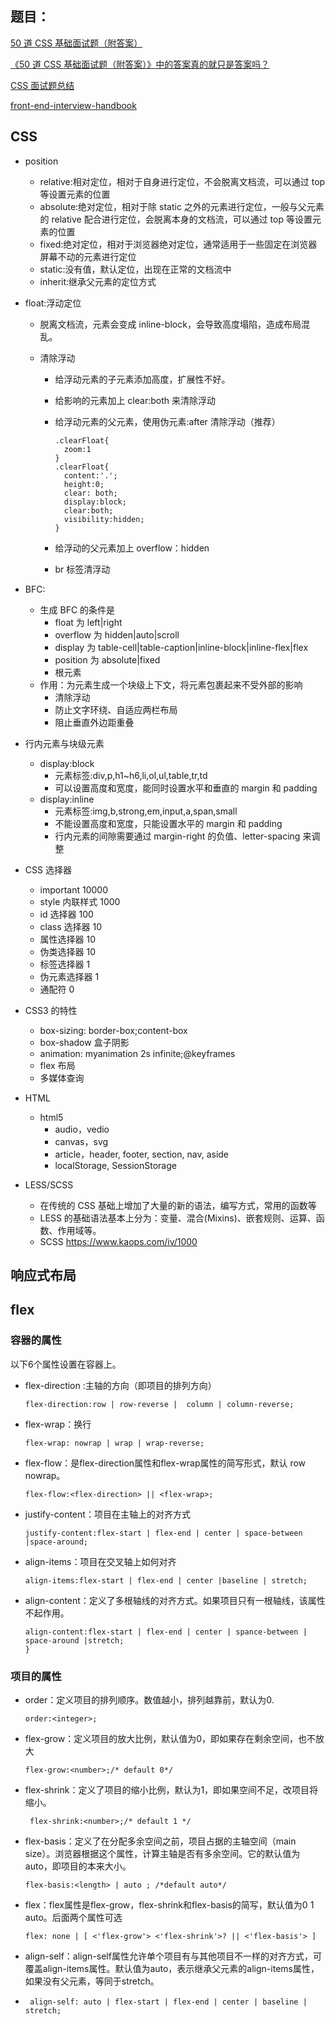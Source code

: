 ## 题目：

[50 道 CSS 基础面试题（附答案）](https://link.juejin.im/?target=https%3A%2F%2Fsegmentfault.com%2Fa%2F1190000013325778)

[《50 道 CSS 基础面试题（附答案）》中的答案真的就只是答案吗？](https://link.juejin.im/?target=https%3A%2F%2Fsegmentfault.com%2Fa%2F1190000013860482)

[CSS 面试题总结](https://link.juejin.im/?target=https%3A%2F%2Ffunteas.com%2Ftopic%2F5ada8eac230d1e5e25e45b89)

[front-end-interview-handbook](https://link.juejin.im/?target=https%3A%2F%2Fgithub.com%2Fyangshun%2Ffront-end-interview-handbook%2Fblob%2Fmaster%2FTranslations%2FChinese%2Fquestions%2Fcss-questions.md)

## CSS

- position

  - relative:相对定位，相对于自身进行定位，不会脱离文档流，可以通过 top 等设置元素的位置
  - absolute:绝对定位，相对于除 static 之外的元素进行定位，一般与父元素的 relative 配合进行定位，会脱离本身的文档流，可以通过 top 等设置元素的位置
  - fixed:绝对定位，相对于浏览器绝对定位，通常适用于一些固定在浏览器屏幕不动的元素进行定位
  - static:没有值，默认定位，出现在正常的文档流中
  - inherit:继承父元素的定位方式

- float:浮动定位

  - 脱离文档流，元素会变成 inline-block，会导致高度塌陷，造成布局混乱。

  - 清除浮动

    - 给浮动元素的子元素添加高度，扩展性不好。

    - 给影响的元素加上 clear:both 来清除浮动

    - 给浮动元素的父元素，使用伪元素:after 清除浮动（推荐）

      ```
      .clearFloat{
        zoom:1
      }
      .clearFloat{
        content:'.';
        height:0;
        clear: both;
        display:block;
        clear:both;
        visibility:hidden;
      }
      ```

    - 给浮动的父元素加上 overflow：hidden

    - br 标签清浮动

* BFC:

  - 生成 BFC 的条件是
    - float 为 left|right
    - overflow 为 hidden|auto|scroll
    - display 为 table-cell|table-caption|inline-block|inline-flex|flex
    - position 为 absolute|fixed
    - 根元素
  - 作用：为元素生成一个块级上下文，将元素包裹起来不受外部的影响
    - 清除浮动
    - 防止文字环绕、自适应两栏布局
    - 阻止垂直外边距重叠

* 行内元素与块级元素

  - display:block
    - 元素标签:div,p,h1~h6,li,ol,ul,table,tr,td
    - 可以设置高度和宽度，能同时设置水平和垂直的 margin 和 padding
  - display:inline
    - 元素标签:img,b,strong,em,input,a,span,small
    - 不能设置高度和宽度，只能设置水平的 margin 和 padding
    - 行内元素的间隙需要通过 margin-right 的负值、letter-spacing 来调整

* CSS 选择器

  - important 10000
  - style 内联样式 1000
  - id 选择器 100
  - class 选择器 10
  - 属性选择器 10
  - 伪类选择器 10
  - 标签选择器 1
  - 伪元素选择器 1
  - 通配符 0

* CSS3 的特性

  - box-sizing: border-box;content-box
  - box-shadow 盒子阴影
  - animation: myanimation 2s infinite;@keyframes
  - flex 布局
  - 多媒体查询

* HTML

  - html5
    - audio，vedio
    - canvas，svg
    - article，header, footer, section, nav, aside
    - localStorage, SessionStorage

* LESS/SCSS

  - 在传统的 CSS 基础上增加了大量的新的语法，编写方式，常用的函数等
  - LESS 的基础语法基本上分为：变量、混合(Mixins)、嵌套规则、运算、函数、作用域等。
  - SCSS <https://www.kaops.com/iv/1000>

## 响应式布局



## flex

### 容器的属性

以下6个属性设置在容器上。

- flex-direction :主轴的方向（即项目的排列方向）

  ```
  flex-direction:row | row-reverse |  column | column-reverse; 
  ```

- flex-wrap：换行

  ```
  flex-wrap: nowrap | wrap | wrap-reverse;
  ```

- flex-flow：是flex-direction属性和flex-wrap属性的简写形式，默认 row nowrap。

  ```
  flex-flow:<flex-direction> || <flex-wrap>;
  ```

- justify-content：项目在主轴上的对齐方式

  ```
  justify-content:flex-start | flex-end | center | space-between |space-around;
  ```

- align-items：项目在交叉轴上如何对齐

  ```
  align-items:flex-start | flex-end | center |baseline | stretch;
  ```

- align-content：定义了多根轴线的对齐方式。如果项目只有一根轴线，该属性不起作用。

  ```
  align-content:flex-start | flex-end | center | spance-between | space-around |stretch;
  }
  ```

### 项目的属性

- order：定义项目的排列顺序。数值越小，排列越靠前，默认为0.

  ```
  order:<integer>;
  ```

- flex-grow：定义项目的放大比例，默认值为0，即如果存在剩余空间，也不放大

  ```
  flex-grow:<number>;/* default 0*/
  ```

- flex-shrink：定义了项目的缩小比例，默认为1，即如果空间不足，改项目将缩小。

  ```
   flex-shrink:<number>;/* default 1 */
  ```

- flex-basis：定义了在分配多余空间之前，项目占据的主轴空间（main size）。浏览器根据这个属性，计算主轴是否有多余空间。它的默认值为auto，即项目的本来大小。

  ```
  flex-basis:<length> | auto ; /*default auto*/
  ```

- flex：flex属性是flex-grow，flex-shrink和flex-basis的简写，默认值为0 1 auto。后面两个属性可选

  ```
  flex: none | [ <'flex-grow'> <'flex-shrink'>? || <'flex-basis'> ]
  ```

- align-self：align-self属性允许单个项目有与其他项目不一样的对齐方式，可覆盖align-items属性。默认值为auto，表示继承父元素的align-items属性，如果没有父元素，等同于stretch。

- ```
   align-self: auto | flex-start | flex-end | center | baseline | stretch;
  ```